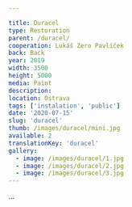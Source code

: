 ```yaml
---

title: Duracel
type: Restoration
parent: /duracel/
cooperation: Lukáš Zero Pavlíček
back: Back
year: 2019
width: 3500
height: 5000
media: Paint
description: 
location: Ostrava
tags: ['instalation', 'public']
date: '2020-07-15'
slug: 'duracel'
thumb: /images/duracel/mini.jpg
available: 2
translationKey: 'duracel'
gallery:
  - image: /images/duracel/1.jpg
  - image: /images/duracel/2.jpg
  - image: /images/duracel/3.jpg
---
```

...

